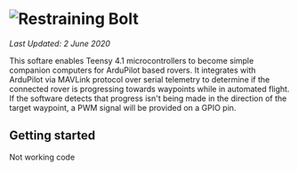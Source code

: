 ![Restraining Bolt](https://github.com/bitdog-io/restraining_bolt/raw/pre-release/images/restraining_bolt.png)
==================

*Last Updated: 2 June 2020*

This softare enables Teensy 4.1 microcontrollers to become simple companion computers 
for ArduPilot based rovers. It integrates with ArduPilot via MAVLink protocol over 
serial telemetry to determine if the connected rover is progressing towards waypoints 
while in automated flight. If the software detects that progress isn't being made in 
the direction of the target waypoint, a PWM signal will be provided on a GPIO pin.

## Getting started
Not working code
